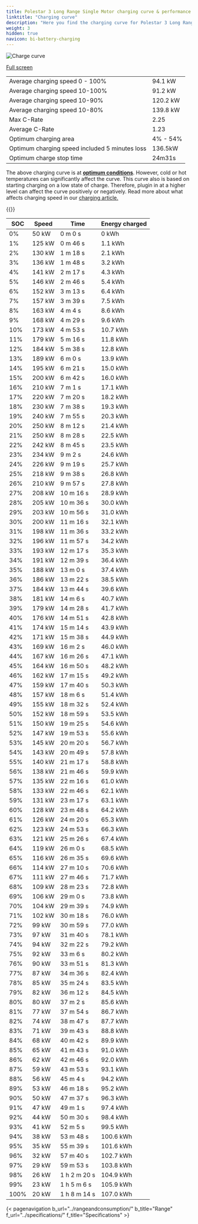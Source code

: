 ```yaml
---
title: Polestar 3 Long Range Single Motor charging curve & performance
linktitle: "Charging curve"
description: "Here you find the charging curve for Polestar 3 Long Range Single Motor."
weight: 3
hidden: true
navicon: bi-battery-charging
---
```

<!-- markdownlint-disable MD033 -->
<img src="/images/models/polestar/3/3_long_range_single_motor/chargingcurve.svg" alt="Charge curve" class="img-fluid">

[Full screen](/images/models/polestar/3/3_long_range_single_motor/chargingcurve.svg)


<table class="table table-striped border">
<tbody>
<tr>
<td>Average charging speed 0 - 100%</td><td>94.1 kW</td>
</tr>
<tr>
<td>Average charging speed 10-100%</td><td>91.2 kW</td>
</tr>
<tr>
<td>Average charging speed 10-90%</td><td>120.2 kW</td>
</tr>
<tr>
<td>Average charging speed 10-80%</td><td>139.8 kW</td>
</tr>
<tr>
<td>Max C-Rate</td><td>2.25</td>
</tr>
<tr>
<td>Average C-Rate</td><td>1.23</td>
</tr>
<tr>
<td>Optimum charging area</td><td>4% - 54%</td>
</tr>
<tr>
<td>Optimum charging speed included 5 minutes loss</td><td>136.5kW</td>
</tr>
<tr>
<td>Optimum charge stop time</td><td>24m31s</td>
</tr>
</tbody>
</table>


The above charging curve is at **[optimum conditions](../../../../../technology/battery/charging/#temperature)**. However, cold or hot temperatures can significantly affect the curve. This curve also is based on starting charging on a low state of charge. Therefore, plugin in at a higher level can affect the curve positively or negatively. Read more about what affects charging speed in our [charging article.](../../../../../technology/battery/charging/)


{{<evkxdisplayaddarticle />}}
<table class="table table-striped border">
<thead>
<tr><th>SOC</th><th>Speed</th><th>Time</th><th>Energy charged</th></tr>
</thead>
<tbody>
<tr>
<td>0%</td><td>50 kW</td><td> 0 m 0 s </td><td>0 kWh </td>
</tr>
<tr>
<td>1%</td><td>125 kW</td><td> 0 m 46 s </td><td>1.1 kWh </td>
</tr>
<tr>
<td>2%</td><td>130 kW</td><td> 1 m 18 s </td><td>2.1 kWh </td>
</tr>
<tr>
<td>3%</td><td>136 kW</td><td> 1 m 48 s </td><td>3.2 kWh </td>
</tr>
<tr>
<td>4%</td><td>141 kW</td><td> 2 m 17 s </td><td>4.3 kWh </td>
</tr>
<tr>
<td>5%</td><td>146 kW</td><td> 2 m 46 s </td><td>5.4 kWh </td>
</tr>
<tr>
<td>6%</td><td>152 kW</td><td> 3 m 13 s </td><td>6.4 kWh </td>
</tr>
<tr>
<td>7%</td><td>157 kW</td><td> 3 m 39 s </td><td>7.5 kWh </td>
</tr>
<tr>
<td>8%</td><td>163 kW</td><td> 4 m 4 s </td><td>8.6 kWh </td>
</tr>
<tr>
<td>9%</td><td>168 kW</td><td> 4 m 29 s </td><td>9.6 kWh </td>
</tr>
<tr>
<td>10%</td><td>173 kW</td><td> 4 m 53 s </td><td>10.7 kWh </td>
</tr>
<tr>
<td>11%</td><td>179 kW</td><td> 5 m 16 s </td><td>11.8 kWh </td>
</tr>
<tr>
<td>12%</td><td>184 kW</td><td> 5 m 38 s </td><td>12.8 kWh </td>
</tr>
<tr>
<td>13%</td><td>189 kW</td><td> 6 m 0 s </td><td>13.9 kWh </td>
</tr>
<tr>
<td>14%</td><td>195 kW</td><td> 6 m 21 s </td><td>15.0 kWh </td>
</tr>
<tr>
<td>15%</td><td>200 kW</td><td> 6 m 42 s </td><td>16.0 kWh </td>
</tr>
<tr>
<td>16%</td><td>210 kW</td><td> 7 m 1 s </td><td>17.1 kWh </td>
</tr>
<tr>
<td>17%</td><td>220 kW</td><td> 7 m 20 s </td><td>18.2 kWh </td>
</tr>
<tr>
<td>18%</td><td>230 kW</td><td> 7 m 38 s </td><td>19.3 kWh </td>
</tr>
<tr>
<td>19%</td><td>240 kW</td><td> 7 m 55 s </td><td>20.3 kWh </td>
</tr>
<tr>
<td>20%</td><td>250 kW</td><td> 8 m 12 s </td><td>21.4 kWh </td>
</tr>
<tr>
<td>21%</td><td>250 kW</td><td> 8 m 28 s </td><td>22.5 kWh </td>
</tr>
<tr>
<td>22%</td><td>242 kW</td><td> 8 m 45 s </td><td>23.5 kWh </td>
</tr>
<tr>
<td>23%</td><td>234 kW</td><td> 9 m 2 s </td><td>24.6 kWh </td>
</tr>
<tr>
<td>24%</td><td>226 kW</td><td> 9 m 19 s </td><td>25.7 kWh </td>
</tr>
<tr>
<td>25%</td><td>218 kW</td><td> 9 m 38 s </td><td>26.8 kWh </td>
</tr>
<tr>
<td>26%</td><td>210 kW</td><td> 9 m 57 s </td><td>27.8 kWh </td>
</tr>
<tr>
<td>27%</td><td>208 kW</td><td> 10 m 16 s </td><td>28.9 kWh </td>
</tr>
<tr>
<td>28%</td><td>205 kW</td><td> 10 m 36 s </td><td>30.0 kWh </td>
</tr>
<tr>
<td>29%</td><td>203 kW</td><td> 10 m 56 s </td><td>31.0 kWh </td>
</tr>
<tr>
<td>30%</td><td>200 kW</td><td> 11 m 16 s </td><td>32.1 kWh </td>
</tr>
<tr>
<td>31%</td><td>198 kW</td><td> 11 m 36 s </td><td>33.2 kWh </td>
</tr>
<tr>
<td>32%</td><td>196 kW</td><td> 11 m 57 s </td><td>34.2 kWh </td>
</tr>
<tr>
<td>33%</td><td>193 kW</td><td> 12 m 17 s </td><td>35.3 kWh </td>
</tr>
<tr>
<td>34%</td><td>191 kW</td><td> 12 m 39 s </td><td>36.4 kWh </td>
</tr>
<tr>
<td>35%</td><td>188 kW</td><td> 13 m 0 s </td><td>37.4 kWh </td>
</tr>
<tr>
<td>36%</td><td>186 kW</td><td> 13 m 22 s </td><td>38.5 kWh </td>
</tr>
<tr>
<td>37%</td><td>184 kW</td><td> 13 m 44 s </td><td>39.6 kWh </td>
</tr>
<tr>
<td>38%</td><td>181 kW</td><td> 14 m 6 s </td><td>40.7 kWh </td>
</tr>
<tr>
<td>39%</td><td>179 kW</td><td> 14 m 28 s </td><td>41.7 kWh </td>
</tr>
<tr>
<td>40%</td><td>176 kW</td><td> 14 m 51 s </td><td>42.8 kWh </td>
</tr>
<tr>
<td>41%</td><td>174 kW</td><td> 15 m 14 s </td><td>43.9 kWh </td>
</tr>
<tr>
<td>42%</td><td>171 kW</td><td> 15 m 38 s </td><td>44.9 kWh </td>
</tr>
<tr>
<td>43%</td><td>169 kW</td><td> 16 m 2 s </td><td>46.0 kWh </td>
</tr>
<tr>
<td>44%</td><td>167 kW</td><td> 16 m 26 s </td><td>47.1 kWh </td>
</tr>
<tr>
<td>45%</td><td>164 kW</td><td> 16 m 50 s </td><td>48.2 kWh </td>
</tr>
<tr>
<td>46%</td><td>162 kW</td><td> 17 m 15 s </td><td>49.2 kWh </td>
</tr>
<tr>
<td>47%</td><td>159 kW</td><td> 17 m 40 s </td><td>50.3 kWh </td>
</tr>
<tr>
<td>48%</td><td>157 kW</td><td> 18 m 6 s </td><td>51.4 kWh </td>
</tr>
<tr>
<td>49%</td><td>155 kW</td><td> 18 m 32 s </td><td>52.4 kWh </td>
</tr>
<tr>
<td>50%</td><td>152 kW</td><td> 18 m 59 s </td><td>53.5 kWh </td>
</tr>
<tr>
<td>51%</td><td>150 kW</td><td> 19 m 25 s </td><td>54.6 kWh </td>
</tr>
<tr>
<td>52%</td><td>147 kW</td><td> 19 m 53 s </td><td>55.6 kWh </td>
</tr>
<tr>
<td>53%</td><td>145 kW</td><td> 20 m 20 s </td><td>56.7 kWh </td>
</tr>
<tr>
<td>54%</td><td>143 kW</td><td> 20 m 49 s </td><td>57.8 kWh </td>
</tr>
<tr>
<td>55%</td><td>140 kW</td><td> 21 m 17 s </td><td>58.8 kWh </td>
</tr>
<tr>
<td>56%</td><td>138 kW</td><td> 21 m 46 s </td><td>59.9 kWh </td>
</tr>
<tr>
<td>57%</td><td>135 kW</td><td> 22 m 16 s </td><td>61.0 kWh </td>
</tr>
<tr>
<td>58%</td><td>133 kW</td><td> 22 m 46 s </td><td>62.1 kWh </td>
</tr>
<tr>
<td>59%</td><td>131 kW</td><td> 23 m 17 s </td><td>63.1 kWh </td>
</tr>
<tr>
<td>60%</td><td>128 kW</td><td> 23 m 48 s </td><td>64.2 kWh </td>
</tr>
<tr>
<td>61%</td><td>126 kW</td><td> 24 m 20 s </td><td>65.3 kWh </td>
</tr>
<tr>
<td>62%</td><td>123 kW</td><td> 24 m 53 s </td><td>66.3 kWh </td>
</tr>
<tr>
<td>63%</td><td>121 kW</td><td> 25 m 26 s </td><td>67.4 kWh </td>
</tr>
<tr>
<td>64%</td><td>119 kW</td><td> 26 m 0 s </td><td>68.5 kWh </td>
</tr>
<tr>
<td>65%</td><td>116 kW</td><td> 26 m 35 s </td><td>69.6 kWh </td>
</tr>
<tr>
<td>66%</td><td>114 kW</td><td> 27 m 10 s </td><td>70.6 kWh </td>
</tr>
<tr>
<td>67%</td><td>111 kW</td><td> 27 m 46 s </td><td>71.7 kWh </td>
</tr>
<tr>
<td>68%</td><td>109 kW</td><td> 28 m 23 s </td><td>72.8 kWh </td>
</tr>
<tr>
<td>69%</td><td>106 kW</td><td> 29 m 0 s </td><td>73.8 kWh </td>
</tr>
<tr>
<td>70%</td><td>104 kW</td><td> 29 m 39 s </td><td>74.9 kWh </td>
</tr>
<tr>
<td>71%</td><td>102 kW</td><td> 30 m 18 s </td><td>76.0 kWh </td>
</tr>
<tr>
<td>72%</td><td>99 kW</td><td> 30 m 59 s </td><td>77.0 kWh </td>
</tr>
<tr>
<td>73%</td><td>97 kW</td><td> 31 m 40 s </td><td>78.1 kWh </td>
</tr>
<tr>
<td>74%</td><td>94 kW</td><td> 32 m 22 s </td><td>79.2 kWh </td>
</tr>
<tr>
<td>75%</td><td>92 kW</td><td> 33 m 6 s </td><td>80.2 kWh </td>
</tr>
<tr>
<td>76%</td><td>90 kW</td><td> 33 m 51 s </td><td>81.3 kWh </td>
</tr>
<tr>
<td>77%</td><td>87 kW</td><td> 34 m 36 s </td><td>82.4 kWh </td>
</tr>
<tr>
<td>78%</td><td>85 kW</td><td> 35 m 24 s </td><td>83.5 kWh </td>
</tr>
<tr>
<td>79%</td><td>82 kW</td><td> 36 m 12 s </td><td>84.5 kWh </td>
</tr>
<tr>
<td>80%</td><td>80 kW</td><td> 37 m 2 s </td><td>85.6 kWh </td>
</tr>
<tr>
<td>81%</td><td>77 kW</td><td> 37 m 54 s </td><td>86.7 kWh </td>
</tr>
<tr>
<td>82%</td><td>74 kW</td><td> 38 m 47 s </td><td>87.7 kWh </td>
</tr>
<tr>
<td>83%</td><td>71 kW</td><td> 39 m 43 s </td><td>88.8 kWh </td>
</tr>
<tr>
<td>84%</td><td>68 kW</td><td> 40 m 42 s </td><td>89.9 kWh </td>
</tr>
<tr>
<td>85%</td><td>65 kW</td><td> 41 m 43 s </td><td>91.0 kWh </td>
</tr>
<tr>
<td>86%</td><td>62 kW</td><td> 42 m 46 s </td><td>92.0 kWh </td>
</tr>
<tr>
<td>87%</td><td>59 kW</td><td> 43 m 53 s </td><td>93.1 kWh </td>
</tr>
<tr>
<td>88%</td><td>56 kW</td><td> 45 m 4 s </td><td>94.2 kWh </td>
</tr>
<tr>
<td>89%</td><td>53 kW</td><td> 46 m 18 s </td><td>95.2 kWh </td>
</tr>
<tr>
<td>90%</td><td>50 kW</td><td> 47 m 37 s </td><td>96.3 kWh </td>
</tr>
<tr>
<td>91%</td><td>47 kW</td><td> 49 m 1 s </td><td>97.4 kWh </td>
</tr>
<tr>
<td>92%</td><td>44 kW</td><td> 50 m 30 s </td><td>98.4 kWh </td>
</tr>
<tr>
<td>93%</td><td>41 kW</td><td> 52 m 5 s </td><td>99.5 kWh </td>
</tr>
<tr>
<td>94%</td><td>38 kW</td><td> 53 m 48 s </td><td>100.6 kWh </td>
</tr>
<tr>
<td>95%</td><td>35 kW</td><td> 55 m 39 s </td><td>101.6 kWh </td>
</tr>
<tr>
<td>96%</td><td>32 kW</td><td> 57 m 40 s </td><td>102.7 kWh </td>
</tr>
<tr>
<td>97%</td><td>29 kW</td><td> 59 m 53 s </td><td>103.8 kWh </td>
</tr>
<tr>
<td>98%</td><td>26 kW</td><td>1 h 2 m 20 s </td><td>104.9 kWh </td>
</tr>
<tr>
<td>99%</td><td>23 kW</td><td>1 h 5 m 6 s </td><td>105.9 kWh </td>
</tr>
<tr>
<td>100%</td><td>20 kW</td><td>1 h 8 m 14 s </td><td>107.0 kWh </td>
</tr>
</tbody>
</table>


{< pagenavigation b_url="../rangeandconsumption/" b_title="Range" f_url="../specifications/" f_title="Specifications" >}
